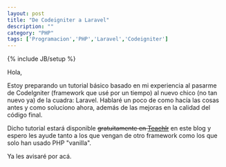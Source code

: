 ```yaml
---
layout: post
title: "De Codeigniter a Laravel"
description: ""
category: "PHP"
tags: ['Programacion','PHP','Laravel','Codeigniter']
---
```

{% include JB/setup %}

Hola,

Estoy preparando un tutorial básico basado en mi experiencia al pasarme de CodeIgniter (framework que usé por un tiempo) al nuevo chico (no tan nuevo ya) de la cuadra: Laravel. Hablaré un poco de como hacía las cosas antes y como soluciono ahora, además de las mejoras en la calidad del código final.

Dicho tutorial estará disponible ~~gratuitamente en [Teachlr](http://Teachlr.com/ "Teachlr")~~ en este blog y espero les ayude tanto a los que vengan de otro framework como los que solo han usado PHP "vanilla".

Ya les avisaré por acá.
